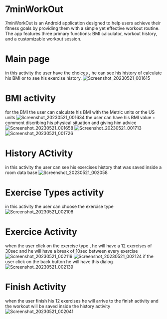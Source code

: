 # 7minWorkOut
7minWorkOut is an Android application designed to help users achieve their fitness goals by providing them with a simple yet effective workout routine. The app features three primary functions: BMI calculator, workout history, and a customizable workout session.
# Main page
in this activity the user have the choices , he can see his history of calculate his BMI or to see his exercise history.
![Screenshot_20230521_001615](https://github.com/Ajejja/AjejaManage/assets/122018379/3ffa2dfb-60d3-4754-974b-9ca66134224e)
# BMI activity
for the BMI the user can calculate his BMI with the Metric units  or the US units
![Screenshot_20230521_001634](https://github.com/Ajejja/AjejaManage/assets/122018379/63532a6e-110f-46b5-9a1b-fbbe0c562e64)
the user can have his BMI value + comment discribing his physical situation and giving him advice
![Screenshot_20230521_001658](https://github.com/Ajejja/AjejaManage/assets/122018379/50a7438a-bd2f-499e-8f98-fdb504234aaf)
![Screenshot_20230521_001713](https://github.com/Ajejja/AjejaManage/assets/122018379/2b345d22-3516-4c3e-abc3-55ea19c5b3e0)
![Screenshot_20230521_001726](https://github.com/Ajejja/AjejaManage/assets/122018379/645e4601-0687-41e8-a2c0-7b7ef72d6273)
# History ACtivity
in this activity the user can see his exercises history that was saved inside a room data base
![Screenshot_20230521_002058](https://github.com/Ajejja/AjejaManage/assets/122018379/5faa404c-6bb3-49c7-8bd4-f63be3fcea02)
# Exercise Types activity 
in this activity the user can choose the exercise type 
![Screenshot_20230521_002108](https://github.com/Ajejja/AjejaManage/assets/122018379/56c09fdf-c408-44e9-b7a0-6fe10d07551c)
# Exercice Activity 
when the user click on the exercise type , he will have a 12 exercises of 30sec and he will have a break of 10sec between every exercise 
![Screenshot_20230521_002119](https://github.com/Ajejja/AjejaManage/assets/122018379/841c39b1-439b-4f2d-a613-e47770620757)
![Screenshot_20230521_002124](https://github.com/Ajejja/AjejaManage/assets/122018379/446bf449-14ef-48d4-a02d-9953f44f9efd)
if the user click on the back button he will have this dialog 
![Screenshot_20230521_002139](https://github.com/Ajejja/AjejaManage/assets/122018379/b5a91c92-ab7e-4820-9132-a9527a03e010)
# Finish Activity
when the user finish his 12 exercises he will arrive to the finish activity and the workout will be saved inside the history activity 
![Screenshot_20230521_002041](https://github.com/Ajejja/AjejaManage/assets/122018379/65d0d7ec-46ec-4309-83ce-85f409c8b004)

